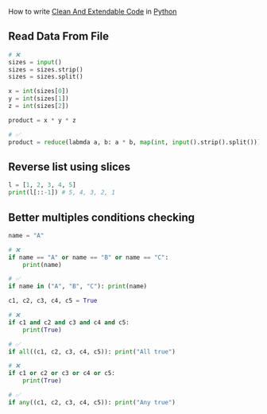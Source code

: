 How to write [Clean And Extendable Code](../Clean%20And%20Extendable%20Code.md) in [Python](../Python.md)

## Read Data From File
```python
# ❌
sizes = input()
sizes = sizes.strip()
sizes = sizes.split()

x = int(sizes[0])
y = int(sizes[1])
z = int(sizes[2])

product = x * y * z

# ✅
product = reduce(labmda a, b: a * b, map(int, input().strip().split()))
```

## Reverse list using slices
```python
l = [1, 2, 3, 4, 5]
print(l[::-1]) # 5, 4, 3, 2, 1
```

## Better multiples conditions checking
```python
name = "A"

# ❌
if name == "A" or name == "B" or name == "C":
	print(name)

# ✅
if name in ("A", "B", "C"): print(name)

c1, c2, c3, c4, c5 = True

# ❌
if c1 and c2 and c3 and c4 and c5:
	print(True)

# ✅
if all((c1, c2, c3, c4, c5)): print("All true")

# ❌
if c1 or c2 or c3 or c4 or c5:
	print(True)

# ✅
if any((c1, c2, c3, c4, c5)): print("Any true")
```